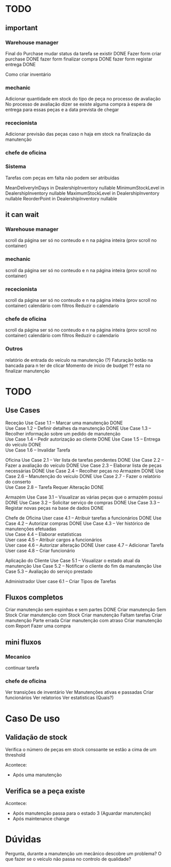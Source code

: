 
# TODO 

## important


### Warehouse manager
Final do Purchase mudar status da tarefa se existir                     DONE
Fazer form criar purchase                                               DONE
fazer form finalizar compra                                             DONE
fazer form registar entrega                                             DONE

Como criar inventário   


### mechanic
Adicionar quantidade em stock do tipo de peça no processo de avaliação
No processo de avaliação dizer se existe alguma compra à espera de entrega para essas peças e a data prevista de chegar


### rececionista
Adicionar previsão das peças caso n haja em stock na finalização da manutenção

### chefe de oficina 



### Sistema 
Tarefas com peças em falta não podem ser atribuidas

MeanDeliveryInDays in DealershipInventory nullable
MinimumStockLevel in DealershipInventory nullable
MaximumStockLevel in DealershipInventory nullable
ReorderPoint in DealershipInventory nullable




## it can wait


### Warehouse manager
scroll da página ser só no conteudo e n na página inteira (prov scroll no container) 

### mechanic
scroll da página ser só no conteudo e n na página inteira (prov scroll no container) 


### rececionista
scroll da página ser só no conteudo e n na página inteira (prov scroll no container) 
calendário com filtros
Reduzir o calendario 

### chefe de oficina 
scroll da página ser só no conteudo e n na página inteira (prov scroll no container) 
calendário com filtros
Reduzir o calendario 


### Outros

relatório de entrada do veículo na manutenção (?)
Faturação
botão na bancada para n ter de clicar 
Momento de inicio de budget ?? esta no finalizar manutenção





# TODO
## Use Cases
Receção 
Use Case 1.1 – Marcar uma manutenção                                DONE                       
Use Case 1.2 – Definir detalhes da manutenção                       DONE
Use Case 1.3 – Recolher informação sobre um pedido de manutenção        
Use Case 1.4 – Pedir autorização ao cliente                         DONE
Use Case 1.5 – Entrega do veículo                                   DONE                           
Use Case 1.6 – Invalidar Tarefa                                     


Oficina
Use Case 2.1 – Ver lista de tarefas pendentes                       DONE
Use Case 2.2 – Fazer a avaliação do veículo                         DONE
Use Case 2.3 – Elaborar lista de peças necessárias                  DONE
Use Case 2.4 – Recolher peças no Armazém                            DONE
Use Case 2.6 – Manutenção do veículo                                DONE
Use Case 2.7 - Fazer o relatório do conserto                        
Use Case 2.8 – Tarefa Requer Alteração                              DONE

Armazém
Use Case 3.1 – Visualizar as várias peças que o armazém possui      DONE
Use Case 3.2 – Solicitar serviço de compras                         DONE
Use Case 3.3 – Registar novas peças na base de dados                DONE

Chefe de Oficina
User case 4.1 – Atribuir tarefas a funcionários                     DONE
Use Case 4.2 – Autorizar compras                                    DONE
Use Case 4.3 – Ver histórico de manutenções efetuadas               
Use Case 4.4 – Elaborar estatísticas                                
User case 4.5 – Atribuir cargos a funcionários                      
User case 4.6 – Autorizar alteração                                 DONE
User case 4.7 – Adicionar Tarefa                                    
User case 4.8 – Criar funcionário                                   

Aplicação do Cliente
Use Case 5.1 – Visualizar o estado atual da manutenção
Use Case 5.2 – Notificar o cliente do fim da manutenção
Use Case 5.3 – Avaliação do serviço prestado

Administrador
User case 6.1 – Criar Tipos de Tarefas


## Fluxos completos
Criar manutenção sem espinhas e sem partes DONE
Criar manutenção Sem Stock
Criar manutenção com Stock
Criar manutenção Faltam tarefas
Criar manutenção Parte errada
Criar manutenção com atraso
Criar manutenção com Report
Fazer uma compra

## mini fluxos 
### Mecanico
continuar tarefa

### chefe de oficina
Ver transições de inventário
Ver Manutenções ativas e passadas
Criar funcionários
Ver relatorios
Ver estatisticas (Quais?)





# Caso De uso 
## Validação de stock
Verifica o número de peças em stock consoante se estão a cima de um threshold

Acontece:
- Após uma manutenção

## Verifica se a peça existe
Acontece:
- Após manutenção passa para o estado 3 (Aguardar manutenção)
- Após maintenance change



# Dúvidas
Pergunta, durante a manutenção um mecânico descobre um problema?
O que fazer se o veículo não passa no controlo de qualidade?
